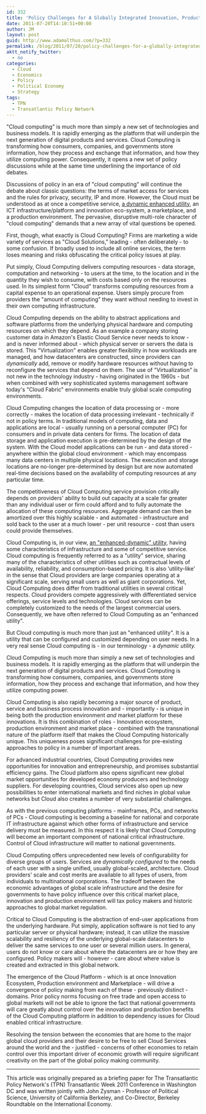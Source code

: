 ```yaml
---
id: 332
title: 'Policy Challenges for A Globally Integrated Innovation, Production and Market Platform'
date: 2011-07-20T14:10:51+00:00
author: JM
layout: post
guid: http://www.adamalthus.com/?p=332
permalink: /blog/2011/07/20/policy-challenges-for-a-globally-integrated-innovation-production-and-market-platform/
aktt_notify_twitter:
  - no
categories:
  - Cloud
  - Economics
  - Policy
  - Political Economy
  - Strategy
tags:
  - TPN
  - Transatlantic Policy Network
---
```

"Cloud computing" is much more than simply a new set of technologies and business models. It is rapidly emerging as the platform that will underpin the next generation of digital products and services. Cloud Computing is transforming how consumers, companies, and governments store information, how they process and exchange that information, and how they utilize computing power. Consequently, it opens a new set of policy discussions while at the same time underlining the importance of old debates.

<!--more-->

Discussions of policy in an era of "cloud computing" will continue the debate about classic questions: the terms of market access for services and the rules for privacy, security, IP and more. However, the Cloud must be understood as at once a competitive service, <a href="http://www.springerlink.com/content/0102m443m6522v1u/" target="_blank">a dynamic enhanced utility</a>, an ICT infrastructure/platform and innovation eco-system, a marketplace, and a production environment. The pervasive, disruptive multi-role character of "cloud computing" demands that a new array of vital questions be opened.

First, though, what exactly is Cloud Computing? Firms are marketing a wide variety of services as "Cloud Solutions," leading - often deliberately - to some confusion. If broadly used to include all online services, the term loses meaning and risks obfuscating the critical policy issues at play.

Put simply, Cloud Computing delivers computing resources - data storage, computation and networking - to users at the time, to the location and in the quantity they wish to consume, with costs based only on the resources used. In its simplest form "Cloud" transforms computing resources from a capital expense to an operational expense. Users simply procure from providers the "amount of computing" they want without needing to invest in their own computing infrastructure.

Cloud Computing depends on the ability to abstract applications and software platforms from the underlying physical hardware and computing resources on which they depend. As an example a company storing customer data in Amazon's Elastic Cloud Service never needs to know - and is never informed about - which physical server or servers the data is stored. This "Virtualization" enables greater flexibility in how workloads are managed, and how datacenters are constructed, since providers can _dynamically_ add, remove or modify hardware resources without having to reconfigure the services that depend on them. The use of "Virtualization" is not new in the technology industry - having originated in the 1960s - but when combined with very sophisticated systems management software today's "Cloud Fabric" environments enable truly global scale computing environments.

Cloud Computing changes the location of data processing or - more correctly - makes the location of data processing irrelevant - technically if not in policy terms. In traditional models of computing, data and applications are local - usually running on a personal computer (PC) for consumers and in private data centers for firms. The location of data storage and application execution is pre-determined by the design of the system. With the Cloud model applications can be run - and data stored - anywhere within the global cloud environment - which may encompass many data centers in multiple physical locations. The execution and storage locations are no-longer pre-determined by design but are now automated real-time decisions based on the availability of computing resources at any particular time.

The competitiveness of Cloud Computing service provision critically depends on providers' ability to build out capacity at a scale far greater than any individual user or firm could afford and to fully automate the allocation of these computing resources. Aggregate demand can then be amortized over this highly scalable - and automated - infrastructure and sold back to the user at a much lower - per unit resource - cost than users could provide themselves.

Cloud Computing is, in our view, <a href="http://www.springerlink.com/content/0102m443m6522v1u/" target="_blank">an "enhanced-dynamic" utility</a>, having some characteristics of infrastructure and some of competitive service. Cloud computing is frequently referred to as a "utility" service, sharing many of the characteristics of other utilities such as contractual levels of availability, reliability, and consumption-based pricing. It is also ‘utility-like' in the sense that Cloud providers are large companies operating at a significant scale, serving small users as well as giant corporations. Yet, Cloud Computing does differ from traditional utilities in several critical respects. Cloud providers compete aggressively with differentiated service offerings, service levels and technologies. Cloud services can be completely customized to the needs of the largest commercial users. Consequently, we have often referred to Cloud Computing as an "enhanced utility".

But Cloud computing is much more than just an "enhanced utility". It is a utility that can be configured and customized depending on user needs. In a very real sense Cloud computing is - in our terminology - a _dynamic utility._

Cloud Computing is much more than simply a new set of technologies and business models. It is rapidly emerging as the platform that will underpin the next generation of digital products and services. Cloud Computing is transforming how consumers, companies, and governments store information, how they process and exchange that information, and how they utilize computing power.

Cloud Computing is also rapidly becoming a major source of product, service and business process innovation and - importantly - is unique in being both the production environment _and_ market platform for these innovations. It is this combination of roles - Innovation ecosystem, production environment and market place - combined with the transnational nature of the platform itself that makes the Cloud Computing historically unique. This uniqueness poses significant challenges for pre-existing approaches to policy in a number of important areas.

For advanced industrial countries, Cloud Computing provides new opportunities for innovation and entrepreneurship, and promises substantial efficiency gains. The Cloud platform also opens significant new global market opportunities for developed economy producers and technology suppliers. For developing countries, Cloud services also open up new possibilities to enter international markets and find niches in global value networks but Cloud also creates a number of very substantial challenges.

As with the previous computing platforms - mainframes, PCs, and networks of PCs - Cloud computing is becoming a baseline for national and corporate IT infrastructure against which other forms of infrastructure and service delivery must be measured. In this respect it is likely that Cloud Computing will become an important component of national critical infrastructure. Control of Cloud infrastructure will matter to national governments.

Cloud Computing offers unprecedented new levels of configurability for diverse groups of users. Services are _dynamically configured_ to the needs of each user with a single unified, usually global-scaled, architecture. Cloud providers' scale and cost merits are available to all types of users, from individuals to multinational corporations. The tradeoff between the economic advantages of global scale infrastructure and the desire for governments to have policy influence over this critical market place, innovation and production environment will tax policy makers and historic approaches to global market regulation.

Critical to Cloud Computing is the abstraction of end-user applications from the underlying hardware. Put simply, application software is not tied to any particular server or physical hardware; instead, it can utilize the massive scalability and resiliency of the underlying global-scale datacenters to deliver the same services to one user or several million users. In general, users do not know or care about where the datacenters are or how they are configured. Policy makers will - however - care about where value is created and extracted in this global network.

The emergence of the Cloud Platform - which is at once Innovation Ecosystem, Production environment and Marketplace - will drive a convergence of policy making from each of these - previously distinct - domains. Prior policy norms focusing on free trade and open access to global markets will not be able to ignore the fact that national governments will care greatly about control over the innovation and production benefits of the Cloud Computing platform in addition to dependency issues for Cloud enabled critical infrastructure.

Resolving the tension between the economies that are home to the major global cloud providers and their desire to be free to sell Cloud Services around the world and the - justified - concerns of other economies to retain control over this important driver of economic growth will require significant creativity on the part of the global policy making community.

* * *

This article was originally prepared as a briefing paper for The Transatlantic Policy Network's (TPN) Transatlantic Week 2011 Conference in Washington DC and was written jointly with John Zysman - Professor of Political Science, University of California Berkeley, and Co-Director, Berkeley Roundtable on the International Economy.